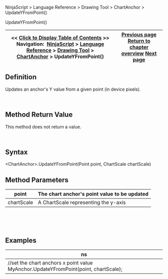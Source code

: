 ﻿


NinjaScript \> Language Reference \> Drawing Tool \> ChartAnchor \> UpdateYFromPoint()






















UpdateYFromPoint()







| \<\< [Click to Display Table of Contents](updateyfrompoint.md) \>\> **Navigation:**     [NinjaScript](ninjascript-1.md) \> [Language Reference](language_reference_wip-1.md) \> [Drawing Tool](drawing_tools-1.md) \> [ChartAnchor](chartanchor-1.md) \> UpdateYFromPoint() | [Previous page](updatexfrompoint-1.md) [Return to chapter overview](chartanchor-1.md) [Next page](converttoverticalpixels-1.md) |
| --- | --- |











## Definition


Updates an anchor's Y value from a given point (in device pixels).


 


## Method Return Value


This method does not return a value.


 


## Syntax


\<ChartAnchor\>.UpdateYFromPoint(Point point, ChartScale chartScale)


## 


## Method Parameters




| point | The chart anchor's point value to be updated |
| --- | --- |
| chartScale | A ChartScale representing the y\-axis |



 


 


## Examples




| ns |
| --- |
| //set the chart anchors x point value MyAnchor.UpdateYFromPoint(point, chartScale); |









